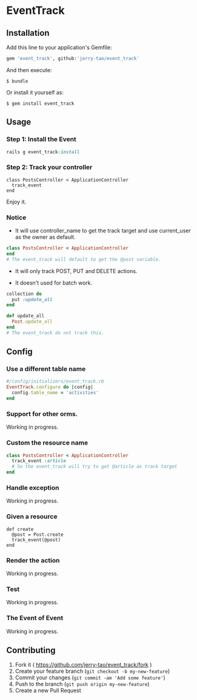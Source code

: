 # EventTrack



## Installation

Add this line to your application's Gemfile:

```ruby
gem 'event_track', github:'jerry-tao/event_track'
```

And then execute:

    $ bundle

Or install it yourself as:

    $ gem install event_track

## Usage

### Step 1: Install the Event

```ruby
rails g event_track:install 
```

### Step 2: Track your controller

```
class PostsController < ApplicationController
  track_event
end
```

Enjoy it.

### Notice

- It will use controller_name to get the track target and use current_user as the owner as default.

```ruby
class PostsController < ApplicationController
end
# The event_track will default to get the @post variable.
```

- It will only track POST, PUT and DELETE actions.

- It doesn't used for batch work.

```ruby
collection do
  put :update_all
end

def update_all
  Post.update_all
end
# The event_track do not track this.
```

## Config

### Use a different table name

```ruby
#/config/initializers/event_track.rb
EventTrack.configure do |config|
  config.table_name = 'activities'
end
```
### Support for other orms.

Working in progress.

### Custom the resource name

```ruby
class PostsController < ApplicationController
  track_event :article
  # So the event_track will try to get @article as track target 
end
```

### Handle exception

Working in progress.

### Given a resource

```
def create
  @post = Post.create
  track_event(@post)
end
```

### Render the action
 
Working in progress.

### Test

Working in progress.

### The Event of Event

Working in progress.

## Contributing

1. Fork it ( https://github.com/jerry-tao/event_track/fork )
2. Create your feature branch (`git checkout -b my-new-feature`)
3. Commit your changes (`git commit -am 'Add some feature'`)
4. Push to the branch (`git push origin my-new-feature`)
5. Create a new Pull Request
